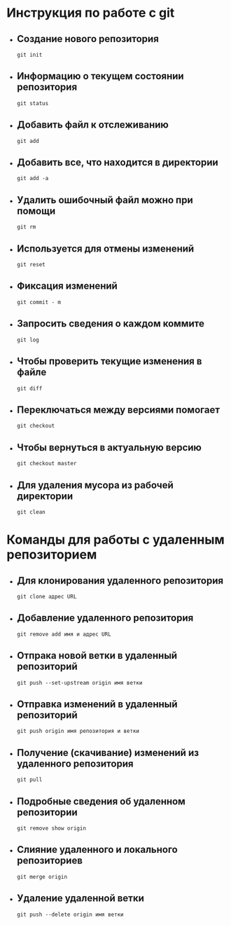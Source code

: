 # Инструкция по работе с git

* ## Создание нового репозитория  
      git init 

* ## Информацию о текущем состоянии репозитория
      git status

* ## Добавить файл к отслеживанию
      git add

* ## Добавить все, что находится в директории
      git add -a

* ## Удалить ошибочный файл можно при помощи
      git rm

* ## Используется для отмены изменений
      git reset

* ## Фиксация изменений
      git commit - m

* ## Запросить сведения о каждом коммите
      git log

* ## Чтобы проверить текущие изменения в файле
      git diff

* ## Переключаться между версиями помогает
      git checkout 

* ## Чтобы вернуться в актуальную версию
      git checkout master

* ## Для удаления мусора из рабочей директории
      git clean

# Команды для работы с удаленным репозиторием

* ## Для клонирования удаленного репозитория

      git clone адрес URL

* ## Добавление удаленного репозитория

      git remove add имя и адрес URL

* ## Отпрака новой ветки в удаленный репозиторий

      git push --set-upstream origin имя ветки

* ## Отправка изменений в удаленный репозиторий

      git push origin имя репозитория и ветки

* ## Получение (скачивание) изменений из удаленного репозитория

      git pull

* ## Подробные сведения об удаленном репозитории

      git remove show origin

* ## Слияние удаленного и локального репозиториев

      git merge origin

* ## Удаление удаленной ветки

      git push --delete origin имя ветки